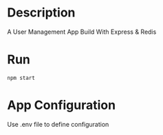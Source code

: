 # Description
A User Management App Build With Express & Redis

# Run
~~~
npm start 
~~~

# App Configuration
Use .env file to define configuration

